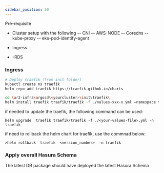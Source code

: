 ```yaml
---
sidebar_position: 50
---
```


Pre-requisite

- Cluster setup with the following
-- CNI
-- AWS-NODE
-- Coredns
-- kube-proxy
-- eks-pod-identify-agent
 
- Ingress
- -RDS


### Ingress

```bash
# Deploy traefik (from init folder)
kubectl create ns traefik
helm repo add traefik https://traefik.github.io/charts
 
cd \ar2-infra\argocd\<yourcluster>\init\traefik\
helm install traefik traefik/traefik -f ./values-xxx-x.yml –namespace traefik
```

if needed to update the traefik, the following command can be used: 
```
helm upgrade  traefik traefik/traefik -f ./<your-values-file>.yml -n traefik
```

if need to rollback the helm chart for traefik, use the commnad below:
```
>helm rollback  traefik  <version_number>  -n traefik
```

### Apply overall Hasura Schema
The latest DB package should have deployed the latest Hasura Schema
